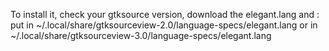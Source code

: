 To install it, check your gtksource version, download the elegant.lang and :
put in ~/.local/share/gtksourceview-2.0/language-specs/elegant.lang
or in ~/.local/share/gtksourceview-3.0/language-specs/elegant.lang

